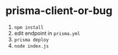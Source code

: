# prisma-client-or-bug

1. `npm install`
2. edit endpoint in `prisma.yml`
3. `prisma deploy`
4. `node index.js`

